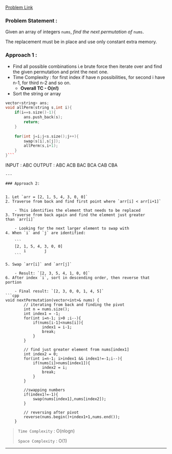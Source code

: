 
[Problem Link](https://leetcode.com/problems/next-permutation/description/)

### Problem Statement : 
Given an array of integers `nums`, _find the next permutation of_ `nums`.

The replacement must be in place and use only constant extra memory.



### Approach 1 :

- Find all possible combinations i.e brute force then iterate over and find the given permutation and print the next one.
- Time Complexity : for first index if have n possibilities, for second i have n-1, for third n-2 and so on.
	- **Overall TC - O(n!)**
- Sort the string or array
```cpp
vector<string> ans;
void allPerm(string s,int i){
    if(i==s.size()-1){
        ans.push_back(s);
        return;
    }
    
    for(int j=i;j<s.size();j++){
        swap(s[i],s[j]);
        allPerm(s,i+1);    
    }
}```

```
INPUT : ABC
OUTPUT : 
ABC
ACB
BAC
BCA
CAB
CBA
```
---

### Approach 2:


1. Let `arr = [2, 1, 5, 4, 3, 0, 0]`
2. Traverse from back and find first point where `arr[i] < arr[i+1]`
    
    - This identifies the element that needs to be replaced
3. Traverse from back again and find the element just greater than `arr[i]`
    
    - Looking for the next larger element to swap with
4. When `i` and `j` are identified:
    
    ```
    [2, 1, 5, 4, 3, 0, 0]
        i        j
    ```
    
5. Swap `arr[i]` and `arr[j]`
    
    - Result: `[2, 3, 5, 4, 1, 0, 0]`
6. After index `i`, sort in descending order, then reverse that portion
    
    - Final result: `[2, 3, 0, 0, 1, 4, 5]`
```cpp
void nextPermutation(vector<int>& nums) {
        // iterating from back and finding the pivot
        int n = nums.size();
        int index1 = -1;
        for(int i=n-1; i>0 ;i--){
            if(nums[i-1]<nums[i]){
                index1 = i-1;
                break;
            }
        }

        // find just greater element from nums[index1]
        int index2 = 0;
        for(int i=n-1; i>index1 && index1!=-1;i--){
            if(nums[i]>nums[index1]){
                index2 = i;
                break;
            }
        }

        //swapping numbers
        if(index1!=-1){
            swap(nums[index1],nums[index2]);
        }

        // reversing after pivot 
        reverse(nums.begin()+index1+1,nums.end());
    }
```

> `Time Complexity` : O(nlogn)
> 
> `Space Complexity` : O(1)

---
